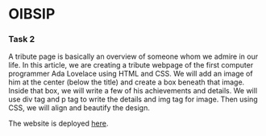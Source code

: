 # OIBSIP

### Task 2

A tribute page is basically an overview of someone whom we admire in our life. In this article, we are creating a tribute webpage of the first computer programmer Ada Lovelace using HTML and CSS. We will add an image of him at the center (below the title) and create a box beneath that image. Inside that box, we will write a few of his achievements and details. We will use div tag and p tag to write the details and img tag for image. Then using CSS, we will align and beautify the design. 

The website is deployed [here](https://oibsip.netlify.app/task2/index.html).
